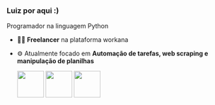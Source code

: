 ### Luiz por aqui :)
Programador na linguagem Python


- 👨‍💻 **Freelancer** na plataforma workana
- ⚙️  Atualmente focado em **Automação de tarefas, web scraping e manipulação de planilhas**

  
  <img width='60' height='60' src="https://cdn.jsdelivr.net/gh/devicons/devicon/icons/python/python-original.svg" />
  <img width= '60' height= '60' src="https://cdn.jsdelivr.net/gh/devicons/devicon/icons/vscode/vscode-original.svg" />
  <img width= '60' height= '60' src="https://cdn.jsdelivr.net/gh/devicons/devicon/icons/selenium/selenium-original.svg" />
   
                 
          
          
          
  
